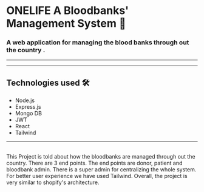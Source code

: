 # ONELIFE A Bloodbanks' Management System 👜
### A web application for managing the blood banks through out the country .

<hr>

---

## Technologies used 🛠️

- Node.js
- Express.js
- Mongo DB
- JWT
- React
- Tailwind


---

<br>
This Project is told about how the bloodbanks are managed through out the country. There are 3 end points. The end points are donor, patient and bloodbank admin. There is a super admin for centralizing the whole system.
For better user experience we have used Tailwind.
Overall, the project is very similar to shopify's architecture.








